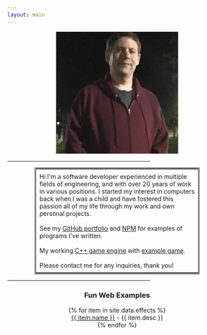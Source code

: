 ```yaml
---
layout: main
---
```


<div style="text-align:center;"><img src="img/my_pic.png" width="280px"/></div>

<hr style="width:65%"/>

<div style="text-align:center;">
<table style="width:75%;margin-left:auto;margin-right:auto;border:3px double;">
<tr>
<td style="text-align:left;padding:8px;">
    Hi I'm a software developer experienced in multiple fields of engineering, and with over 20 years of work in various positions.  I started my interest in computers back when I was a child and have fostered this passion all of my life through my work and own personal projects.
    <br/><br/>
    See my <a href="https://github.com/AtomicSponge" target="_blank" rel="noopener noreferrer">GitHub portfolio</a> and <a href="https://www.npmjs.com/~spongex" target="_blank" rel="noopener noreferrer">NPM</a> for examples of programs I've written.
    <br/><br/>
    My working <a href="https://github.com/wtfsystems" target="_blank" rel="noopener noreferrer">C++ game engine</a> with <a href="https://github.com/wte_demo_01" target="_blank" rel="noopener noreferrer">example game</a>.
    <br/><br/>
    Please contact me for any inquiries, thank you!
</td>
</tr>
</table>
</div>

<hr style="width:65%;"/>

<div style="text-align:center;">
<h3>Fun Web Examples</h3>
{% for item in site.data.effects %}
<div><a href="{{ item.link }}" target="_blank" rel="noopener noreferrer">{{ item.name }}</a> - {{ item.desc }}</div>
{% endfor %}
</div>
